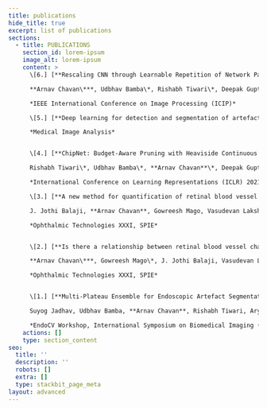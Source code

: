 ```yaml
---
title: publications
hide_title: true
excerpt: list of publications
sections:
  - title: PUBLICATIONS
    section_id: lorem-ipsum
    image_alt: lorem-ipsum
    content: >
      \[6.] [**Rescaling CNN through Learnable Repetition of Network Parameters**](https://arxiv.org/abs/2101.05650)  

      **Arnav Chavan\***, Udbhav Bamba\*, Rishabh Tiwari\*, Deepak Gupta\*  

      *IEEE International Conference on Image Processing (ICIP)*

      \[5.] [**Deep learning for detection and segmentation of artefact and disease instances in gastrointestinal endoscopy**](https://www.sciencedirect.com/science/article/pii/S1361841521000487)  

      *Medical Image Analysis*


      \[4.] [**ChipNet: Budget-Aware Pruning with Heaviside Continuous Approximations**](https://arxiv.org/abs/2102.07156)  

      Rishabh Tiwari\*, Udbhav Bamba\*, **Arnav Chavan**\*, Deepak Gupta\*  

      *International Conference on Learning Representations (ICLR) 2021*

      \[3.] [**A new method for quantification of retinal blood vessel characteristics**](https://www.spiedigitallibrary.org/conference-proceedings-of-spie/11623/1162320/A-new-method-for-quantification-of-retinal-blood-vessel-characteristics/10.1117/12.2576984.short)  

      J. Jothi Balaji, **Arnav Chavan**, Gowreesh Mago, Vasudevan Lakshminarayanan  

      *Ophthalmic Technologies XXXI, SPIE*


      \[2.] [**Is there a relationship between retinal blood vessel characteristics and ametropia?**](https://www.spiedigitallibrary.org/conference-proceedings-of-spie/11623/116231Z/Is-there-a-relationship-between-retinal-blood-vessel-characteristics-and/10.1117/12.2576987.short)  

      **Arnav Chavan\***, Gowreesh Mago\*, J. Jothi Balaji, Vasudevan Lakshminarayanan  

      *Ophthalmic Technologies XXXI, SPIE*


      \[1.] [**Multi-Plateau Ensemble for Endoscopic Artefact Segmentation and Detection**](https://arxiv.org/abs/2003.10129)  

      Suyog Jadhav, Udbhav Bamba, **Arnav Chavan**, Rishabh Tiwari, Aryan Raj  

      *EndoCV Workshop, International Symposium on Biomedical Imaging (ISBI) 2020*
    actions: []
    type: section_content
seo:
  title: ''
  description: ''
  robots: []
  extra: []
  type: stackbit_page_meta
layout: advanced
---
```

